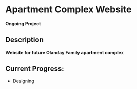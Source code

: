 # Apartment Complex Website
#### Ongoing Project
## Description
#### Website for future Olanday Family apartment complex
## Current Progress:
- Designing
